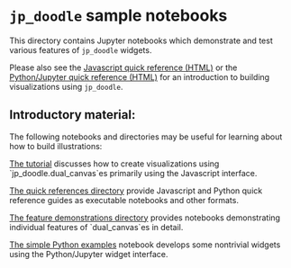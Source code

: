 # `jp_doodle` sample notebooks

This directory contains Jupyter notebooks which
demonstrate and test various features of `jp_doodle`
widgets.

Please also see the 
<a href="https://aaronwatters.github.io/jp_doodle/quick_references/Dual%20canvas%20Javascript%20quick%20reference.html">
Javascript quick reference (HTML)</a>
or the 
<a href="https://aaronwatters.github.io/jp_doodle/quick_references/Dual%20canvas%20python%20quick%20reference.html">
Python/Jupyter quick reference (HTML)</a>
for an introduction to building visualizations using `jp_doodle`.

## Introductory material:

The following notebooks and directories may be useful for learning about how to build
illustrations:
<p>
<a href="Tutorial - Drawing Interactive Diagrams with Dual Canvases.ipynb">
The tutorial</a> discusses how to create visualizations using `jp_doodle.dual_canvas`es
primarily using the Javascript interface.
</p><p>
<a href="quick-referencews">
The quick references directory</a> provide Javascript and Python quick reference
guides as executable notebooks and other formats.
</p><p>
<a href="Feature demonstrations">
The feature demonstrations directory</a> provides notebooks
demonstrating individual features of `dual_canvas`es in detail.
</p><p>
<a href="Simple Python Examples.ipynb">
The simple Python examples</a> notebook develops some nontrivial widgets
using the Python/Jupyter widget interface.
</p>
